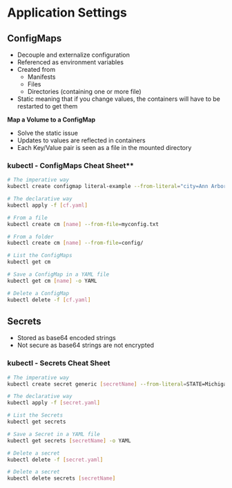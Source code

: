 # Application Settings

## ConfigMaps

- Decouple and externalize configuration
- Referenced as environment variables
- Created from
  - Manifests
  - Files
  - Directories (containing one or more file)
- Static meaning that if you change values, the containers will have to be restarted to get them

**Map a Volume to a ConfigMap**

- Solve the static issue
- Updates to values are reflected in containers
- Each Key/Value pair is seen as a file in the mounted directory

### kubectl - ConfigMaps Cheat Sheet**

```bash
# The imperative way
kubectl create configmap literal-example --from-literal="city=Ann Arbor" --from-literal=state=Michigan

# The declarative way
kubectl apply -f [cf.yaml]

# From a file
kubectl create cm [name] --from-file=myconfig.txt

# From a folder
kubectl create cm [name] --from-file=config/

# List the ConfigMaps
kubectl get cm

# Save a ConfigMap in a YAML file
kubectl get cm [name] -o YAML

# Delete a ConfigMap
kubectl delete -f [cf.yaml]
```

## Secrets

- Stored as base64 encoded strings
- Not secure as base64 strings are not encrypted

### kubectl - Secrets Cheat Sheet

```bash
# The imperative way
kubectl create secret generic [secretName] --from-literal=STATE=Michigan

# The declarative way
kubectl apply -f [secret.yaml]

# List the Secrets
kubectl get secrets

# Save a Secret in a YAML file
kubectl get secrets [secretName] -o YAML

# Delete a secret
kubectl delete -f [secret.yaml]

# Delete a secret
kubectl delete secrets [secretName]
```

